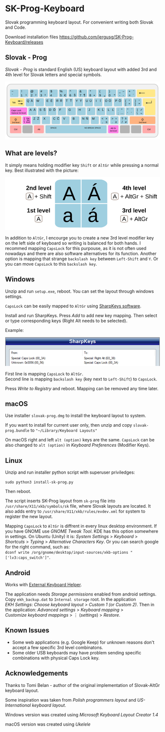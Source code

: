 # SK-Prog-Keyboard

Slovak programming keyboard layout. For convenient writing both Slovak and Code.

Download installation files https://github.com/jergusg/SK-Prog-Keyboard/releases

## Slovak - Prog

*Slovak - Prog* is standard English (US) keyboard layout with added 3rd and 4th level for Slovak letters and special symbols.

![Slovak (Prog)](./SK-Prog.svg)

## What are levels?

It simply means holding modifier key `Shift` or `AltGr` while pressing a normal key. Best illustrated with the picture:

![Levels](./Levels.svg)

In addition to `AltGr`, I encourge you to create a new 3rd level modifier key on the left side of keyboard so writing is balanced for both hands. I recommed mapping `CapsLock` for this purpouse, as it is not often used nowadays and there are also software alternatives for its function. Another option is mapping that strange `backslash key` between `Left-Shift` and `Y`. Or you can move `CapsLock` to this `backslash key`.

## Windows

Unzip and run `setup.exe`, reboot. You can set the layout through windows settings.

`CapsLock` can be easily mapped to `AltGr` using [SharpKeys software](https://github.com/randyrants/sharpkeys/releases).

Install and run SharpKeys. Press *Add* to add new key mapping. Then select or type corresponding keys (Right Alt needs to be selected).

Example:

![SharpKeys](./sharpkeys.png)

First line is mapping `CapsLock` to `AltGr`.  
Second line is mapping `backslash key` (key next to `Left-Shift`) to `CapsLock`.

Press *Write to Registry* and reboot. Mapping can be removed any time later.

## macOS

Use installer `slovak-prog.dmg` to install the keyboard layout to system.

If you want to install for current user only, then unzip and copy `slovak-prog.bundle` to `"~/Library/Keyboard Layouts"`

On macOS right and left `alt (option)` keys are the same. `CapsLock` can be also changed to `alt (option)` in *Keyboard Preferences* (Modifier Keys).

## Linux

Unzip and run installer python script with superuser priviledges:

`sudo python3 install-sk-prog.py`

Then reboot.

The script inserts SK-Prog layout from `sk-prog` file into `/usr/share/X11/xkb/symbols/sk` file, where Slovak layouts are located. It also adds entry to `/usr/share/X11/xkb/rules/evdev.xml` for system to register the new layout.

Mapping `CapsLock` to `AltGr` is diffrent in every linux desktop environment. If you have GNOME use *GNOME Tweak Tool*. KDE has this option somewhere in settings. On Ubuntu (Unity) it is: *System Settings* > *Keyboard* > *Shortcuts* > *Typing* > *Alternative Characters Key*. Or you can search google for the right command, such as:  
`dconf write /org/gnome/desktop/input-sources/xkb-options "['lv3:caps_switch']"`.

## Android

Works with [External Keyboard Helper](http://www.apedroid.com/android-applications/external-keyboard-helper).

The application needs *Storage permissions* enabled from android settings.  
Copy `ekh_backup.dat` to `Internal storage` root. In the application *EKH Settings*: *Choose keyboard layout > Custom 1 (or Custom 2)*. Then in the application: *Advanced settings* > *Keyboard mapping* > *Customize keyboard mappings* > ⋮ (*settings*) > *Restore*.

## Known Issues

* Some web applications (e.g. Google Keep) for unknown reasons don't accept a few specific 3rd level combinatons.
* Some older USB keyboards may have problem sending specific combinations with physical Caps Lock key.

## Acknowledgements

Thanks to Tomi Belan - author of the original implementation of Slovak-AltGr keyboard layout.

Some inspiration was taken from *Polish programmers layout* and *US-International keyboard layout*.

Windows version was created using *Microsoft Keyboard Layout Creator 1.4*

macOS version was created using *Ukelele*